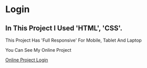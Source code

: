 # Login

## In This Project I Used 'HTML', 'CSS'.

<p>This Project Has 'Full Responsive' For Mobile, Tablet And Laptop</p>

<p>You Can See My Online Project</p>

<a href="https://mortezabaghfar2005.github.io/Lagin/">Online Project Login</a>

